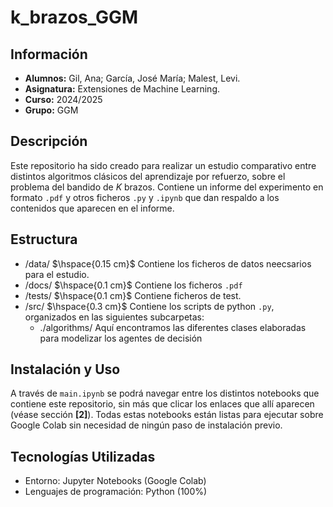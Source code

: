 # k_brazos_GGM

## Información
- **Alumnos:** Gil, Ana; García, José María; Malest, Levi.
- **Asignatura:** Extensiones de Machine Learning.
- **Curso:** 2024/2025
- **Grupo:** GGM
 
## Descripción
Este repositorio ha sido creado para realizar un estudio comparativo entre distintos algoritmos clásicos del aprendizaje por refuerzo, sobre el problema del bandido de $K$ brazos.
Contiene un informe del experimento en formato ``.pdf`` y otros ficheros ``.py`` y ``.ipynb`` que dan respaldo a los contenidos que aparecen en el informe. 

## Estructura
- /data/  $\hspace{0.15 cm}$ Contiene los ficheros de datos neecsarios para el estudio.
- /docs/ $\hspace{0.1 cm}$ Contiene los ficheros ``.pdf``
- /tests/ $\hspace{0.1 cm}$ Contiene ficheros de test.
- /src/   $\hspace{0.3 cm}$ Contiene los scripts de python ``.py``, organizados en las siguientes subcarpetas:
  - ./algorithms/ Aquí encontramos las diferentes clases elaboradas para modelizar los agentes de decisión

## Instalación y Uso
A través de ``main.ipynb`` se podrá navegar entre los distintos notebooks que contiene este repositorio, sin más que clicar los enlaces que allí aparecen (véase sección **[2]**).
Todas estas notebooks están listas para ejecutar sobre Google Colab sin necesidad de ningún paso de instalación previo.

## Tecnologías Utilizadas
- Entorno: Jupyter Notebooks (Google Colab)
- Lenguajes de programación: Python (100%)
